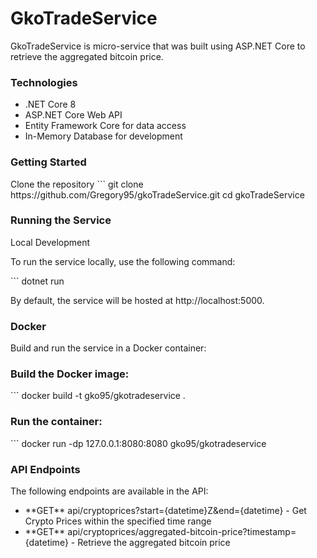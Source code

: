 <h1>GkoTradeService</h1>

<p>GkoTradeService is micro-service that was built using ASP.NET Core to retrieve the aggregated bitcoin price.</p>

<h3>Technologies</h3>
<ul>
  <li>.NET Core 8</li>
  <li>ASP.NET Core Web API</li>
  <li>Entity Framework Core for data access</li>
  <li>In-Memory Database for development</li>
</ul>

<h3>Getting Started</h3>
Clone the repository
```
git clone https://github.com/Gregory95/gkoTradeService.git
cd gkoTradeService


<h3>Running the Service</h3>
<p>Local Development</p>

<p>To run the service locally, use the following command:</p>
```
dotnet run

<p>By default, the service will be hosted at http://localhost:5000.</p>


<h3>Docker</h3>
<p>Build and run the service in a Docker container:</p>

<h3>Build the Docker image:</h3>
```
docker build -t gko95/gkotradeservice .

<h3>Run the container:</h3>
```
docker run -dp 127.0.0.1:8080:8080 gko95/gkotradeservice

<h3>API Endpoints</h3>
The following endpoints are available in the API:

<ul>
  <li>**GET** api/cryptoprices?start={datetime}Z&end={datetime} - Get Crypto Prices within the specified time range</li>
  <li>**GET** api/cryptoprices/aggregated-bitcoin-price?timestamp={datetime} - Retrieve the aggregated bitcoin price</li>
</ul>

